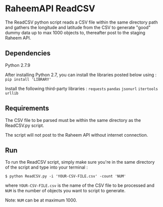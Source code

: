 # RaheemAPI ReadCSV

The ReadCSV python script reads a CSV file within the same directory path and gathers the longitude and
latitude from the CSV to generate "good" dummy data up to max 1000 objects to, thereafter post to the staging Raheem API.

## Dependencies
Python 2.7.9

After installing Python 2.7, you can install the libraries posted below using :
`pip install 'LIBRARY'`

Install the following third-party libraries :
`requests`
`pandas`
`jsonurl`
`itertools`
`urllib`

## Requirements

The CSV file to be parsed must be within the same directory as the ReadCSV.py script. 


The script will not post to the Raheem API without internet connection.

## Run
To run the ReadCSV script, simply make sure you're in the same directory of the script and type into your terminal :

`$ python ReadCSV.py -i 'YOUR-CSV-FILE.csv' -count 'NUM'`

where `YOUR-CSV-FILE.csv` is the name of the CSV file to be processed and `NUM` is the number of objects you want to script to generate.


Note: `NUM` can be at maximum 1000.


